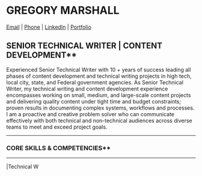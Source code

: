 # GREGORY MARSHALL

[Email](gregorymarshall@outlook.com) | [Phone](206-335-4047) | [LinkedIn](http://www.linkedin.com/in/gregorymarsha11) | [Portfolio](https://drive.google.com/drive/folders/1FINQPeSb8FYHcSthVr7zLSQ1JVBgwo1U)

## SENIOR TECHNICAL WRITER | CONTENT DEVELOPMENT**

Experienced Senior Technical Writer with 10 + years of success leading all phases of content development and technical writing projects in high tech, local city, state, and Federal government agencies. As Senior Technical Writer, my technical writing and content development experience encompasses working on small, medium, and large-scale content projects and delivering quality content under tight time and budget constraints; proven results in documenting complex systems, workflows and processes. I am a proactive and creative problem solver who can communicate effectively with both technical and non-technical audiences across diverse teams to meet and exceed project goals.

***

### CORE SKILLS & COMPETENCIES**</span>

***

|Technical W
